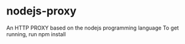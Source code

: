 # nodejs-proxy
An HTTP PROXY based on the nodejs programming language
To get running, run
   npm install
